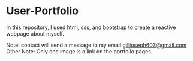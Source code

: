 # User-Portfolio
In this repository, I used html, css, and bootstrap to create a reactive webpage about myself.

Note: contact will send a message to my email gilljoseph603@gmail.com
Other Note: Only one image is a link on the portfolio pages.